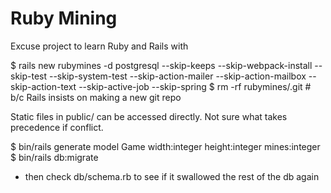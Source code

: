 Ruby Mining
===========

Excuse project to learn Ruby and Rails with

$ rails new rubymines -d postgresql --skip-keeps --skip-webpack-install --skip-test --skip-system-test --skip-action-mailer --skip-action-mailbox --skip-action-text --skip-active-job --skip-spring
$ rm -rf rubymines/.git # b/c Rails insists on making a new git repo

Static files in public/ can be accessed directly. Not sure what takes precedence if conflict.

$ bin/rails generate model Game width:integer height:integer mines:integer
$ bin/rails db:migrate
- then check db/schema.rb to see if it swallowed the rest of the db again
